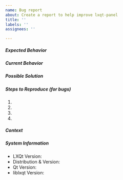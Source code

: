 ```yaml
---
name: Bug report
about: Create a report to help improve lxqt-panel
title: ''
labels: ''
assignees: ''

---
```


<!--- BEFORE FILLING OUT THIS REPORT FORM:                                 --->
<!--- Dear users of stable and LTS (Long Term Service) distributions:      --->
<!--- Please do NOT file bugs against outdated versions of lxqt-panel,       --->
<!--- which such distributions likely use; instead, use your   --->
<!--- distribution's bugtracker.                                           --->

<!--- Provide a general summary of the issue in the title above. You       --->
<!--- should not delete relevant sections and/or questions in your report  --->

##### Expected Behavior
<!--- Tell us what should happen                                            -->

##### Current Behavior
<!--- Tell us what happens instead of the expected behaviour.               -->

##### Possible Solution
<!--- Not obligatory, but suggest a fix/reason for the bug.                --->

##### Steps to Reproduce (for bugs)
<!--- Provide a link to a live example, or an unambiguous set of steps to  --->
<!--- reproduce this bug. Include code to reproduce, if relevant           --->
1.
2.
3.
4.

##### Context
<!--- How has this issue affected you? What are you trying to accomplish?  --->
<!--- Providing context helps us come up with a solution that is most      --->
<!--- useful in the real world                                             --->

##### System Information
<!--- Include as many relevant details about the system you experienced    --->
<!--- the bug in                                                           --->
* LXQt Version:
* Distribution & Version:
* Qt Version:
* liblxqt Version:

